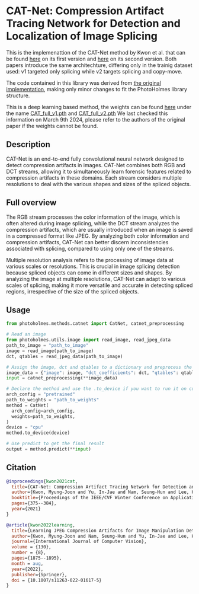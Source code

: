 # CAT-Net: Compression Artifact Tracing Network for Detection and Localization of Image Splicing

This is the implemenattion of the CAT-Net method by Kwon et al. that can be found [here](https://openaccess.thecvf.com/content/WACV2021/papers/Kwon_CAT-Net_Compression_Artifact_Tracing_Network_for_Detection_and_Localization_of_WACV_2021_paper.pdf) on its first version and [here](https://arxiv.org/pdf/2108.12947.pdf) on its second version.
Both papers introduce the same architechture, differing only in the trainig dataset used: v1 targeted only splicing while v2 targets splicing and copy-move.

The code contained in this library was derived from [the original implementation](https://github.com/mjkwon2021/CAT-Net), making only minor changes to fit the PhotoHolmes library structure.

This is a deep learning based method, the weights can be found [here](https://drive.google.com/drive/folders/14uNqj46505MQc3swBQgbaiPVAWtNChbz) under the name [CAT_full_v1.pth](https://drive.google.com/file/d/1NXLDCn0ABG7eWEXltGZ4SyIsREhOUhRM/view?usp=share_link) and [CAT_full_v2.pth](https://drive.google.com/file/d/1tyOKVdx6UMys2OcNpUj9r6scxNIpcoLE/view?usp=share_link) We last checked this information on March 9th 2024, please refer to the authors of the original paper if the weights cannot be found.

## Description

CAT-Net is an end-to-end fully convolutional neural network designed to detect compression artifacts in images. CAT-Net combines both RGB and DCT streams, allowing it to simultaneously learn forensic features related to compression artifacts in these domains. Each stream considers multiple resolutions to deal with the various shapes and sizes of the spliced objects.

## Full overview

The RGB stream processes the color information of the image, which is often altered during image splicing, while the DCT stream analyzes the compression artifacts, which are usually introduced when an image is saved in a compressed format like JPEG. By analyzing both color information and compression artifacts, CAT-Net can better discern inconsistencies associated with splicing, compared to using only one of the streams.

Multiple resolution analysis refers to the processing of image data at various scales or resolutions. This is crucial in image splicing detection because spliced objects can come in different sizes and shapes. By analyzing the image at multiple resolutions, CAT-Net can adapt to various scales of splicing, making it more versatile and accurate in detecting spliced regions, irrespective of the size of the spliced objects.

## Usage

```python
from photoholmes.methods.catnet import CatNet, catnet_preprocessing

# Read an image
from photoholmes.utils.image import read_image, read_jpeg_data
path_to_image = "path_to_image"
image = read_image(path_to_image)
dct, qtables = read_jpeg_data(path_to_image)

# Assign the image, dct and qtables to a dictionary and preprocess the image
image_data = {"image": image, "dct_coefficients": dct, "qtables": qtables}
input = catnet_preprocessing(**image_data)

# Declare the method and use the .to_device if you want to run it on cuda or mps instead of cpu
arch_config = "pretrained"
path_to_weights = "path_to_weights"
method = CatNet(
  arch_config=arch_config,
  weights=path_to_weights,
)
device = "cpu"
method.to_device(device)

# Use predict to get the final result
output = method.predict(**input)
```

## Citation

``` bibtex
@inproceedings{kwon2021cat,
  title={CAT-Net: Compression Artifact Tracing Network for Detection and Localization of Image Splicing},
  author={Kwon, Myung-Joon and Yu, In-Jae and Nam, Seung-Hun and Lee, Heung-Kyu},
  booktitle={Proceedings of the IEEE/CVF Winter Conference on Applications of Computer Vision},
  pages={375--384},
  year={2021}
}
```

``` bibtex
@article{kwon2022learning,
  title={Learning JPEG Compression Artifacts for Image Manipulation Detection and Localization},
  author={Kwon, Myung-Joon and Nam, Seung-Hun and Yu, In-Jae and Lee, Heung-Kyu and Kim, Changick},
  journal={International Journal of Computer Vision},
  volume = {130},
  number = {8},
  pages={1875--1895},
  month = aug,
  year={2022},
  publisher={Springer},
  doi = {10.1007/s11263-022-01617-5}
}
```
